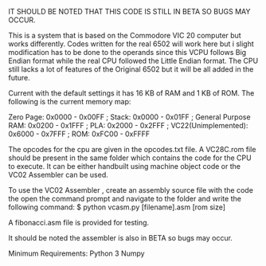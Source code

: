 IT SHOULD BE NOTED THAT THIS CODE IS STILL IN BETA SO BUGS MAY OCCUR.

This is a system that is based on the Commodore VIC 20 computer but works differently.
Codes written for the real 6502 will work here but i slight modification has to be done to the operands since this VCPU follows Big Endian format while the real CPU followed the Little Endian format.
The CPU still lacks a lot of features of the Original 6502 but it will be all added in the future.

Current with the default settings it has 16 KB of RAM and 1 KB of ROM.
The following is the current memory map:

Zero Page:           0x0000 - 0x00FF ;
Stack:               0x0000 - 0x01FF ;
General Purpose RAM: 0x0200 - 0x1FFF ;
PLA:                 0x2000 - 0x2FFF ;
VC22(Unimplemented): 0x6000 - 0x7FFF ;
ROM:                 0xFC00 - 0xFFFF 

The opcodes for the cpu are given in the opcodes.txt file.
A VC28C.rom file should be present in the same folder which contains the code for the CPU to execute. It can be either handbuilt using machine object code or the VC02 Assembler can be used.

To use the VC02 Assembler , create an assembly source file with the code the open the command prompt and navigate to the folder and write the following command:
$ python vcasm.py [filename].asm [rom size]

A fibonacci.asm file is provided for testing.


 It should be noted the assembler is also in BETA so bugs may occur.

Minimum Requirements:
Python 3
Numpy
